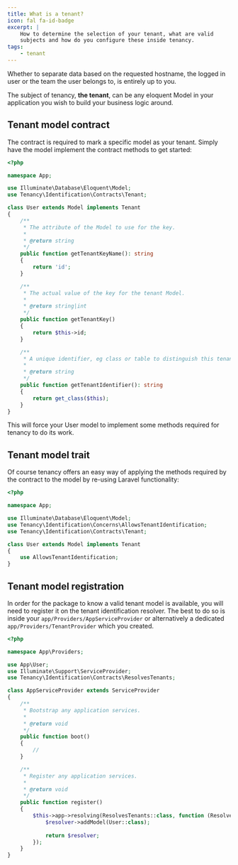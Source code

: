 ```yaml
---
title: What is a tenant?
icon: fal fa-id-badge
excerpt: |
    How to determine the selection of your tenant, what are valid
    subjects and how do you configure these inside tenancy.
tags:
    - tenant
---
```


Whether to separate data based on the requested hostname, the logged
in user or the team the user belongs to, is entirely up to you.

The subject of tenancy, **the tenant**, can be any eloquent Model
in your application you wish to build your business logic around.

## Tenant model contract

The contract is required to mark a specific model as your tenant.
Simply have the model implement the contract methods to get started:

```php
<?php

namespace App;

use Illuminate\Database\Eloquent\Model;
use Tenancy\Identification\Contracts\Tenant;

class User extends Model implements Tenant
{
    /**
     * The attribute of the Model to use for the key.
     *
     * @return string
     */
    public function getTenantKeyName(): string
    {
        return 'id';
    }

    /**
     * The actual value of the key for the tenant Model.
     *
     * @return string|int
     */
    public function getTenantKey()
    {
        return $this->id;
    }

    /**
     * A unique identifier, eg class or table to distinguish this tenant Model.
     *
     * @return string
     */
    public function getTenantIdentifier(): string
    {
        return get_class($this);
    }
}
```

This will force your User model to implement some methods
required for tenancy to do its work. 

## Tenant model trait

Of course tenancy offers an easy way of applying the methods
required by the contract to the model by re-using Laravel
functionality:

```php
<?php

namespace App;

use Illuminate\Database\Eloquent\Model;
use Tenancy\Identification\Concerns\AllowsTenantIdentification;
use Tenancy\Identification\Contracts\Tenant;

class User extends Model implements Tenant
{
    use AllowsTenantIdentification;
}
```

## Tenant model registration

In order for the package to know a valid tenant model is available, you will need 
to register it on the tenant identification resolver. The best to do so is inside
your `app/Providers/AppServiceProvider` or alternatively a dedicated `app/Providers/TenantProvider`
which you created.

```php
<?php

namespace App\Providers;

use App\User;
use Illuminate\Support\ServiceProvider;
use Tenancy\Identification\Contracts\ResolvesTenants;

class AppServiceProvider extends ServiceProvider
{
    /**
     * Bootstrap any application services.
     *
     * @return void
     */
    public function boot()
    {
        //
    }

    /**
     * Register any application services.
     *
     * @return void
     */
    public function register()
    {
        $this->app->resolving(ResolvesTenants::class, function (ResolvesTenants $resolver) {
            $resolver->addModel(User::class);
            
            return $resolver;
        });
    }
}
```

